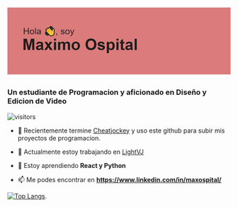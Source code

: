# ![header](https://raw.githubusercontent.com/maximoospital/maximoospital/main/header.png) 
### Un estudiante de Programacion y aficionado en Diseño y Edicion de Video

![visitors](https://visitor-badge.glitch.me/badge?page_id=maximoospita&left_color=black&right_color=grey)

- 🧿 Recientemente termine [Cheatjockey](https://github.com/maximoospital/cheatjockey) y uso este github para subir mis proyectos de programacion.

- 🔭 Actualmente estoy trabajando en [LightVJ](https://github.com/maximoospital/LightVJ)

- 🌱 Estoy aprendiendo **React y Python**

- 📫 Me podes encontrar en **https://www.linkedin.com/in/maxospital/**

[![Top Langs](https://github-readme-stats.vercel.app/api/top-langs/?username=maximoospital)](https://github.com/anuraghazra/github-readme-stats).
